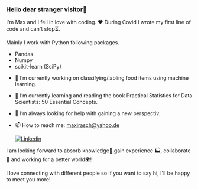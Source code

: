 ### Hello dear stranger visitor👋

I'm Max and I fell in love with coding. ♥️ During Covid I wrote my first line of code and can't stop⏳.

Mainly I work with Python following packages.
* Pandas
* Numpy
* scikit-learn (SciPy)


- 🔭 I’m currently working on classifying/labling food items using machine learning. 
- 🌱 I’m currently learning and reading the book Practical Statistics for Data Scientists: 50 Essential Concepts.
- 🤔 I’m always looking for help with gaining a new perspectiv. 
- 📫 How to reach me: maxirasch@yahoo.de


     [![Linkedin](https://user-images.githubusercontent.com/95548513/155520766-6ff01fe6-12e4-4920-8d29-cab13ab17c99.svg)](https://www.linkedin.com/in/maximilian-rasch/)

I am looking forward to absorb knowledge🧠,gain experience 🏭, collaborate🤝 and working for a better world🌍!

I love connecting with different people so if you want to say hi, I'll be happy to meet you more! 

